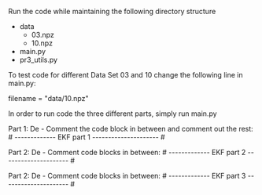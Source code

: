 Run the code while maintaining the following directory structure

- data
  - 03.npz
  - 10.npz  
- main.py 
- pr3_utils.py

To test code for different Data Set 03 and 10 change the following line
in main.py: 

filename = "data/10.npz" 

In order to run code the three different parts, simply run main.py

Part 1:
De - Comment the code block in between and comment out the rest: # ------------- EKF part 1 --------------------- #




Part 2:
De - Comment code blocks in between: # ------------- EKF part 2 --------------------- #

Part 2:
De - Comment code blocks in between: # ------------- EKF part 3 --------------------- #


